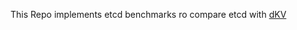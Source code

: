 This Repo implements etcd benchmarks ro compare etcd with [dKV](https://github.com/ValentinKolb/dKV)